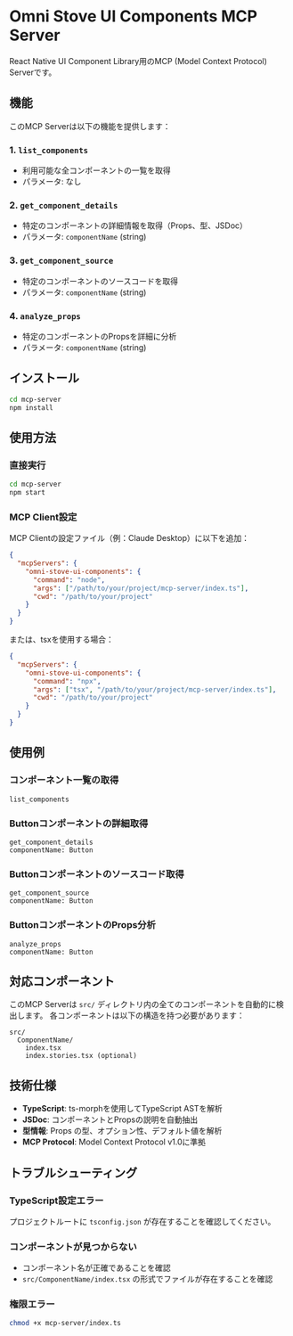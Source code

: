# Omni Stove UI Components MCP Server

React Native UI Component Library用のMCP (Model Context Protocol) Serverです。

## 機能

このMCP Serverは以下の機能を提供します：

### 1. `list_components`
- 利用可能な全コンポーネントの一覧を取得
- パラメータ: なし

### 2. `get_component_details`
- 特定のコンポーネントの詳細情報を取得（Props、型、JSDoc）
- パラメータ: `componentName` (string)

### 3. `get_component_source`
- 特定のコンポーネントのソースコードを取得
- パラメータ: `componentName` (string)

### 4. `analyze_props`
- 特定のコンポーネントのPropsを詳細に分析
- パラメータ: `componentName` (string)

## インストール

```bash
cd mcp-server
npm install
```

## 使用方法

### 直接実行
```bash
cd mcp-server
npm start
```

### MCP Client設定

MCP Clientの設定ファイル（例：Claude Desktop）に以下を追加：

```json
{
  "mcpServers": {
    "omni-stove-ui-components": {
      "command": "node",
      "args": ["/path/to/your/project/mcp-server/index.ts"],
      "cwd": "/path/to/your/project"
    }
  }
}
```

または、tsxを使用する場合：

```json
{
  "mcpServers": {
    "omni-stove-ui-components": {
      "command": "npx",
      "args": ["tsx", "/path/to/your/project/mcp-server/index.ts"],
      "cwd": "/path/to/your/project"
    }
  }
}
```

## 使用例

### コンポーネント一覧の取得
```
list_components
```

### Buttonコンポーネントの詳細取得
```
get_component_details
componentName: Button
```

### Buttonコンポーネントのソースコード取得
```
get_component_source
componentName: Button
```

### ButtonコンポーネントのProps分析
```
analyze_props
componentName: Button
```

## 対応コンポーネント

このMCP Serverは `src/` ディレクトリ内の全てのコンポーネントを自動的に検出します。
各コンポーネントは以下の構造を持つ必要があります：

```
src/
  ComponentName/
    index.tsx
    index.stories.tsx (optional)
```

## 技術仕様

- **TypeScript**: ts-morphを使用してTypeScript ASTを解析
- **JSDoc**: コンポーネントとPropsの説明を自動抽出
- **型情報**: Props の型、オプション性、デフォルト値を解析
- **MCP Protocol**: Model Context Protocol v1.0に準拠

## トラブルシューティング

### TypeScript設定エラー
プロジェクトルートに `tsconfig.json` が存在することを確認してください。

### コンポーネントが見つからない
- コンポーネント名が正確であることを確認
- `src/ComponentName/index.tsx` の形式でファイルが存在することを確認

### 権限エラー
```bash
chmod +x mcp-server/index.ts
